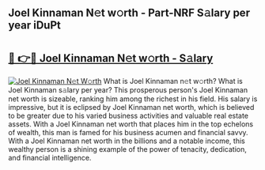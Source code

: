## Joel Kinnaman N𝚎t w𝚘rth - Part-NRF S𝚊lary per year iDuPt

# <h2><a href="http://gc0cfmc.nevu.top/?p=Joel+Kinnaman">🔗 👉🔴 Joel Kinnaman N𝚎t w𝚘rth - S𝚊lary</a></h2>

[![Joel Kinnaman N𝚎t W𝚘rth](https://i.imgur.com/Oavwk0R.jpeg)](http://gc0cfmc.nevu.top/?p=Joel+Kinnaman)
What is Joel Kinnaman n𝚎t w𝚘rth? What is Joel Kinnaman s𝚊lary per year?
This prosperous person's Joel Kinnaman net worth is sizeable, ranking him among the richest in his field. His salary is impressive, but it is eclipsed by Joel Kinnaman net worth, which is believed to be greater due to his varied business activities and valuable real estate assets. With a Joel Kinnaman net worth that places him in the top echelons of wealth, this man is famed for his business acumen and financial savvy. With a Joel Kinnaman net worth in the billions and a notable income, this wealthy person is a shining example of the power of tenacity, dedication, and financial intelligence.

